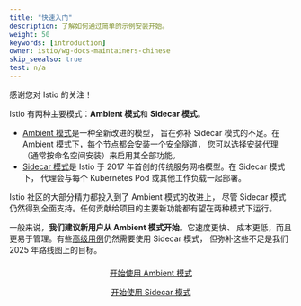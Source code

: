 ```yaml
---
title: "快速入门"
description: 了解如何通过简单的示例安装开始。
weight: 50
keywords: [introduction]
owner: istio/wg-docs-maintainers-chinese
skip_seealso: true
test: n/a
---
```


感谢您对 Istio 的关注！

Istio 有两种主要模式：**Ambient 模式**和 **Sidecar 模式**。

* [Ambient 模式](/zh/docs/overview/dataplane-modes/#ambient-mode)是一种全新改进的模型，
  旨在弥补 Sidecar 模式的不足。在 Ambient 模式下，每个节点都会安装一个安全隧道，
  您可以选择安装代理（通常按命名空间安装）来启用其全部功能。
* [Sidecar 模式](/zh/docs/overview/dataplane-modes/#sidecar-mode)是
  Istio 于 2017 年首创的传统服务网格模型。在 Sidecar 模式下，
  代理会与每个 Kubernetes Pod 或其他工作负载一起部署。

Istio 社区的大部分精力都投入到了 Ambient 模式的改进上，
尽管 Sidecar 模式仍然得到全面支持。任何贡献给项目的主要新功能都有望在两种模式下运行。

一般来说，**我们建议新用户从 Ambient 模式开始**。它速度更快、
成本更低，而且更易于管理。有些[高级用例](/zh/docs/overview/dataplane-modes/#unsupported-features)仍然需要使用 Sidecar 模式，
但弥补这些不足是我们 2025 年路线图上的目标。

<div style="text-align: center;">
  <div style="display: inline-block;">
    <a href="/zh/docs/ambient/getting-started"
       style="display: inline-block; min-width: 18em; margin: 0.5em;"
       class="btn btn--secondary"
       id="get-started-ambient">开始使用 Ambient 模式</a>
    <a href="/zh/docs/setup/getting-started"
       style="display: inline-block; min-width: 18em; margin: 0.5em;"
       class="btn btn--secondary"
       id="get-started-sidecar">开始使用 Sidecar 模式</a>
  </div>
</div>
